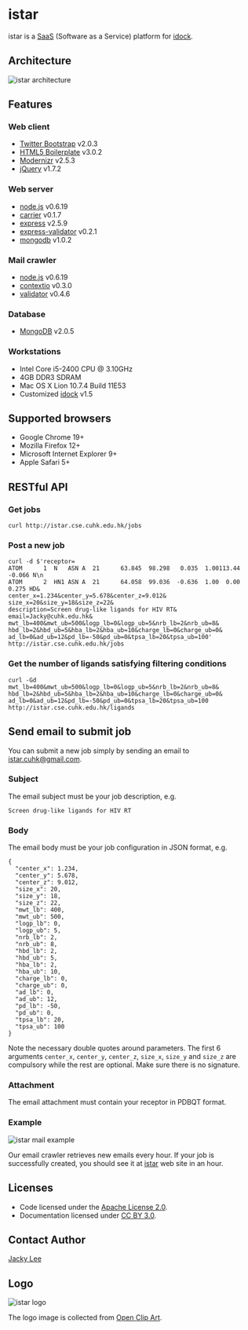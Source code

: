 istar
=====

istar is a [SaaS] (Software as a Service) platform for [idock].


Architecture
------------

![istar architecture](https://github.com/HongjianLi/istar/raw/master/architecture.png)


Features
--------

### Web client

* [Twitter Bootstrap] v2.0.3
* [HTML5 Boilerplate] v3.0.2
* [Modernizr] v2.5.3
* [jQuery] v1.7.2

### Web server

* [node.js] v0.6.19
* [carrier] v0.1.7
* [express] v2.5.9
* [express-validator] v0.2.1
* [mongodb] v1.0.2

### Mail crawler

* [node.js] v0.6.19
* [contextio] v0.3.0
* [validator] v0.4.6

### Database

* [MongoDB] v2.0.5

### Workstations

* Intel Core i5-2400 CPU @ 3.10GHz
* 4GB DDR3 SDRAM
* Mac OS X Lion 10.7.4 Build 11E53
* Customized [idock] v1.5


Supported browsers
------------------

* Google Chrome 19+
* Mozilla Firefox 12+
* Microsoft Internet Explorer 9+
* Apple Safari 5+


RESTful API
-----------

### Get jobs

    curl http://istar.cse.cuhk.edu.hk/jobs

### Post a new job

    curl -d $'receptor=
    ATOM      1  N   ASN A  21      63.845  98.298   0.035  1.00113.44    -0.066 N\n
    ATOM      2  HN1 ASN A  21      64.058  99.036  -0.636  1.00  0.00     0.275 HD&
    center_x=1.234&center_y=5.678&center_z=9.012&
    size_x=20&size_y=18&size_z=22&
    description=Screen drug-like ligands for HIV RT&
    email=Jacky@cuhk.edu.hk&
    mwt_lb=400&mwt_ub=500&logp_lb=0&logp_ub=5&nrb_lb=2&nrb_ub=8&
    hbd_lb=2&hbd_ub=5&hba_lb=2&hba_ub=10&charge_lb=0&charge_ub=0&
    ad_lb=0&ad_ub=12&pd_lb=-50&pd_ub=0&tpsa_lb=20&tpsa_ub=100'
    http://istar.cse.cuhk.edu.hk/jobs

### Get the number of ligands satisfying filtering conditions

    curl -Gd
    mwt_lb=400&mwt_ub=500&logp_lb=0&logp_ub=5&nrb_lb=2&nrb_ub=8&
    hbd_lb=2&hbd_ub=5&hba_lb=2&hba_ub=10&charge_lb=0&charge_ub=0&
    ad_lb=0&ad_ub=12&pd_lb=-50&pd_ub=0&tpsa_lb=20&tpsa_ub=100
    http://istar.cse.cuhk.edu.hk/ligands


Send email to submit job
------------------------

You can submit a new job simply by sending an email to [istar.cuhk@gmail.com].

### Subject

The email subject must be your job description, e.g.

    Screen drug-like ligands for HIV RT

### Body

The email body must be your job configuration in JSON format, e.g.

    {
      "center_x": 1.234,
      "center_y": 5.678,
      "center_z": 9.012,
      "size_x": 20,
      "size_y": 18,
      "size_z": 22,
      "mwt_lb": 400,
      "mwt_ub": 500,
      "logp_lb": 0,
      "logp_ub": 5,
      "nrb_lb": 2,
      "nrb_ub": 8,
      "hbd_lb": 2,
      "hbd_ub": 5,
      "hba_lb": 2,
      "hba_ub": 10,
      "charge_lb": 0,
      "charge_ub": 0,
      "ad_lb": 0,
      "ad_ub": 12,
      "pd_lb": -50,
      "pd_ub": 0,
      "tpsa_lb": 20,
      "tpsa_ub": 100
    }

Note the necessary double quotes around parameters. The first 6 arguments ``center_x``, ``center_y``, ``center_z``, ``size_x``, ``size_y`` and ``size_z`` are compulsory while the rest are optional. Make sure there is no signature.

### Attachment

The email attachment must contain your receptor in PDBQT format.

### Example

![istar mail example](https://github.com/HongjianLi/istar/raw/master/mail.png)

Our email crawler retrieves new emails every hour. If your job is successfully created, you should see it at [istar] web site in an hour.


Licenses
--------

* Code licensed under the [Apache License 2.0].
* Documentation licensed under [CC BY 3.0].


Contact Author
--------------

[Jacky Lee]


Logo
----

![istar logo](https://github.com/HongjianLi/istar/raw/master/public/img/logo.png)

The logo image is collected from [Open Clip Art].


[SaaS]: http://en.wikipedia.org/wiki/Software_as_a_service
[idock]: https://github.com/HongjianLi/idock
[Twitter Bootstrap]: https://github.com/twitter/bootstrap
[HTML5 Boilerplate]: https://github.com/h5bp/html5-boilerplate
[Modernizr]: https://github.com/Modernizr/Modernizr
[jQuery]: https://github.com/jquery/jquery
[node.js]: https://github.com/joyent/node
[express]: https://github.com/visionmedia/express
[carrier]: https://github.com/pgte/carrier
[express-validator]: https://github.com/ctavan/express-validator
[mongodb]: https://github.com/mongodb/node-mongodb-native
[contextio]: https://github.com/ContextIO/ContextIO-node
[validator]: https://github.com/chriso/node-validator
[MongoDB]: https://github.com/mongodb/mongo
[istar.cuhk@gmail.com]: mailto:istar.cuhk@gmail.com
[istar]: http://istar.cse.cuhk.edu.hk
[Apache License 2.0]: http://www.apache.org/licenses/LICENSE-2.0
[CC BY 3.0]: http://creativecommons.org/licenses/by/3.0
[Jacky Lee]: http://www.cse.cuhk.edu.hk/~hjli
[Open Clip Art]: http://www.openclipart.org
